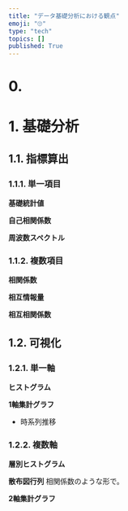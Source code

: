 ```yaml
---
title: "データ基礎分析における観点"
emoji: "🙄"
type: "tech"
topics: []
published: True
---
```


# 0. 

# 1. 基礎分析
## 1.1. 指標算出
### 1.1.1. 単一項目
**基礎統計値**

**自己相関係数**

**周波数スペクトル**

### 1.1.2. 複数項目
**相関係数**

**相互情報量**

**相互相関係数**

## 1.2. 可視化
### 1.2.1. 単一軸
**ヒストグラム**

**1軸集計グラフ**
- 時系列推移

### 1.2.2. 複数軸
**層別ヒストグラム**

**散布図行列**
相関係数のような形で。

**2軸集計グラフ**

